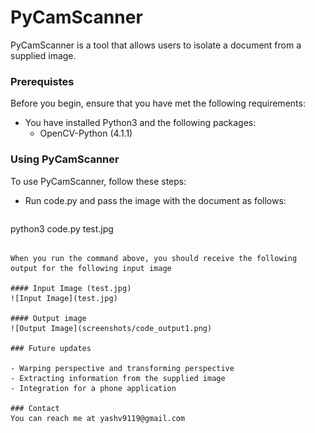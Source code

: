# PyCamScanner

PyCamScanner is a tool that allows users to isolate a document from a supplied image.

### Prerequistes

Before you begin, ensure that you have met the following requirements:

- You have installed Python3 and the following packages:
  - OpenCV-Python (4.1.1)

### Using PyCamScanner

To use PyCamScanner, follow these steps:

- Run code.py and pass the image with the document as follows:

  ```
python3 code.py test.jpg
  ```

When you run the command above, you should receive the following output for the following input image

#### Input Image (test.jpg)
![Input Image](test.jpg)

#### Output image
![Output Image](screenshots/code_output1.png)

### Future updates

- Warping perspective and transforming perspective
- Extracting information from the supplied image
- Integration for a phone application

### Contact
You can reach me at yashv9119@gmail.com
